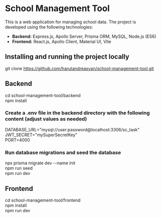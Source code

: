 # School Management Tool

This is a web application for managing school data. The project is developed using the following technologies:
- **Backend:** Express.js, Apollo Server, Prisma ORM, MySQL, Node.js (ES6)
- **Frontend:** React.js, Apollo Client, Material UI, Vite

## Installing and running the project locally
git clone https://github.com/harutandreasyan/school-management-tool.git

## Backend
cd school-management-tool/backend  <br>
npm install

### Create a .env file in the backend directory with the following content (adjust values as needed) 
DATABASE_URL="mysql://user:password@localhost:3306/sc_task"  <br>
JWT_SECRET="mySuperSecretKey"  <br>
PORT=4000

### Run database migrations and seed the database
npx prisma migrate dev --name init <br>
npm run seed  <br>
npm run dev 

## Frontend 
cd school-management-tool/frontend  <br>
npm install  <br>
npm run dev  
